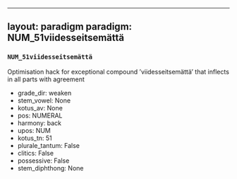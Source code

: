 
---
layout: paradigm
paradigm: NUM_51viidesseitsemättä
---
### ` NUM_51viidesseitsemättä `

Optimisation hack for exceptional compound ’viidesseitsemättä’ that inflects in all parts with agreement
* grade_dir: weaken
* stem_vowel: None
* kotus_av: None
* pos: NUMERAL
* harmony: back
* upos: NUM
* kotus_tn: 51
* plurale_tantum: False
* clitics: False
* possessive: False
* stem_diphthong: None
